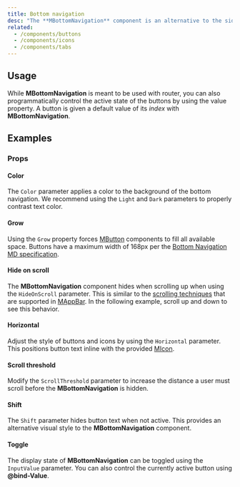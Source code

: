 ```yaml
---
title: Bottom navigation
desc: "The **MBottomNavigation** component is an alternative to the sidebar. It is primarily used for mobile applications ."
related:
  - /components/buttons
  - /components/icons
  - /components/tabs
---
```


## Usage

While **MBottomNavigation** is meant to be used with router, you can also programmatically control the active state of the buttons by using the value property. A button is given a default value of its *index* with **MBottomNavigation**.

<bottom-navigation-usage></bottom-navigation-usage>

## Examples

### Props

#### Color

The `Color` parameter applies a color to the background of the bottom navigation. We recommend using the `Light` and `Dark` parameters to properly contrast text color.

<masa-example file="Examples.bottom_navigation.Color"></masa-example>

#### Grow

Using the `Grow` property forces [MButton](/components/buttons) components to fill all available space. Buttons have a maximum width of 168px per the [Bottom Navigation MD specification](https://material.io/components/bottom-navigation#specs).

<masa-example file="Examples.bottom_navigation.Grow"></masa-example>

#### Hide on scroll

The **MBottomNavigation** component hides when scrolling up when using the `HideOnScroll` parameter. This is similar to the [scrolling techniques](https://material.io/archive/guidelines/patterns/scrolling-techniques.html) that are supported in [MAppBar](/components/app-bars). In the following example, scroll up and down to see this behavior.

<masa-example file="Examples.bottom_navigation.HideOnScroll"></masa-example>

#### Horizontal

Adjust the style of buttons and icons by using the `Horizontal` parameter. This positions button text inline with the provided [MIcon](/components/icons).

<masa-example file="Examples.bottom_navigation.Horizontal"></masa-example>

#### Scroll threshold

Modify the `ScrollThreshold` parameter to increase the distance a user must scroll before the **MBottomNavigation** is hidden.

<masa-example file="Examples.bottom_navigation.ScrollThreshold"></masa-example>

#### Shift

The `Shift` parameter hides button text when not active. This provides an alternative visual style to the **MBottomNavigation** component.

<masa-example file="Examples.bottom_navigation.Shift"></masa-example>

#### Toggle

The display state of **MBottomNavigation** can be toggled using the `InputValue` parameter. You can also control the currently active button using **@bind-Value**.

<masa-example file="Examples.bottom_navigation.Toggle"></masa-example>

